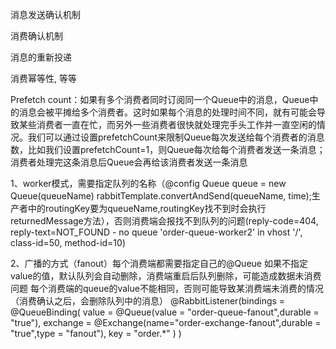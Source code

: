 消息发送确认机制

消费确认机制

消息的重新投递

消费幂等性, 等等

Prefetch count：如果有多个消费者同时订阅同一个Queue中的消息，Queue中的消息会被平摊给多个消费者。这时如果每个消息的处理时间不同，就有可能会导致某些消费者一直在忙，而另外一些消费者很快就处理完手头工作并一直空闲的情况。我们可以通过设置prefetchCount来限制Queue每次发送给每个消费者的消息数，比如我们设置prefetchCount=1，则Queue每次给每个消费者发送一条消息；消费者处理完这条消息后Queue会再给该消费者发送一条消息

1、worker模式，需要指定队列的名称（@config Queue queue = new Queue(queueName) 
rabbitTemplate.convertAndSend(queueName, time);生产者中的routingKey要为queueName,routingKey找不到时会执行returnedMessage方法），否则消费端会报找不到队列的问题(reply-code=404, reply-text=NOT_FOUND - no queue 'order-queue-worker2' in vhost '/', class-id=50, method-id=10)

2、广播的方式（fanout）每个消费端都需要指定自己的@Queue 如果不指定value的值，默认队列会自动删除，消费端重启后队列删除，可能造成数据未消费问题
每个消费端的queue的value不能相同，否则可能导致某消费端未消费的情况（消费确认之后，会删除队列中的消息）
@RabbitListener(bindings = @QueueBinding(
            value = @Queue(value = "order-queue-fanout",durable = "true"),
            exchange = @Exchange(name="order-exchange-fanout",durable = "true",type = "fanout"),
            key = "order.*"
    )
    )